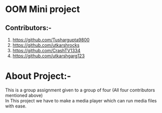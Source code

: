 # OOM Mini project

## Contributors:-
1) https://github.com/Tushargupta9800
2) https://github.com/utkarshrocks
3) https://github.com/CrashTV1334
4) https://github.com/utkarshgarg123

# About Project:-
This is a group assignment given to a group of four (All four contributors mentioned above)<br/>
In This project we have to make a media player which can run media files with ease.
